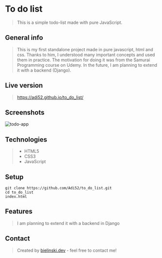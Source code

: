 # To do list
> This is a simple todo-list made with pure JavaScript.



## General info

> This is my first standalone project made in pure javascript, html and css. Thanks to him, I understood many important concepts and used them in practice.
The motivation for doing it was from the Samurai Programming course on Udemy. In the future, I am planning to extend it with a backend (Django).

## Live version
> https://adi52.github.io/to_do_list/

## Screenshots
![todo-app](http://g.recordit.co/4cjvqvQ4vY.gif)


## Technologies
> * HTML5
> * CSS3
> * JavaScript

## Setup
```
git clone https://github.com/Adi52/to_do_list.git
cd to_do_list
index.html
```
## Features
> I am planning to extend it with a backend in Django


## Contact
> Created by [bielinski.dev](http://bielinski.dev) - feel free to contact me!